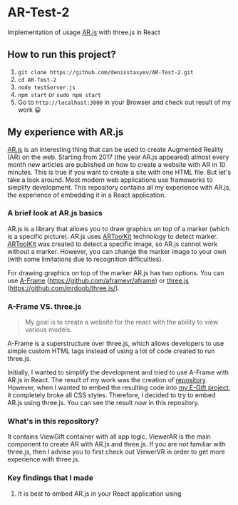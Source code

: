 # AR-Test-2

Implementation of usage [AR.js](https://github.com/jeromeetienne/AR.js) with three.js in React

## How to run this project?

1. ```git clone https://github.com/denisstasyev/AR-Test-2.git```
2. ```cd AR-Test-2```
3. ```node testServer.js```
3. ```npm start``` or ```sudo npm start```
4. Go to ```http://localhost:3000``` in your Browser and check out result of my work 😀

## My experience with AR.js

[AR.js](https://github.com/jeromeetienne/AR.js) is an interesting thing that can be used to create Augmented Reality (AR) on the web. Starting from 2017 (the year AR.js appeared) almost every month new articles are published on how to create a website with AR in 10 minutes. This is true if you want to create a site with one HTML file. But let's take a look around. Most modern web applications use frameworks to simplify development. This repository contains all my experience with AR.js, the experience of embedding it in a React application.

### A brief look at AR.js basics

AR.js is a library that allows you to draw graphics on top of a marker (which is a specific picture). AR.js uses [ARToolKit](https://github.com/artoolkit/jsartoolkit5) technology to detect marker. [ARToolKit](https://github.com/artoolkit/jsartoolkit5) was created to detect a specific image, so AR.js cannot work without a marker. However, you can change the marker image to your own (with some limitations due to recognition difficulties).

For drawing graphics on top of the marker AR.js has two options. You can use [A-Frame](https://aframe.io/) (https://github.com/aframevr/aframe) or [three.js](https://threejs.org/) (https://github.com/mrdoob/three.js/).

### A-Frame VS. three.js

> My goal is to create a website for the react with the ability to view various models.

A-Frame is a superstructure over three.js, which allows developers to use simple custom HTML tags instead of using a lot of code created to run three.js.

Initially, I wanted to simplify the development and tried to use A-Frame with AR.js in React. The result of my work was the creation of [repository](https://github.com/denisstasyev/AR-Test). However, when I wanted to embed the resulting code into [my E-Gift project](https://github.com/denisstasyev/E-Gifts), it completely broke all CSS styles. Therefore, I decided to try to embed AR.js using three.js. You can see the result now in this repository.

### What's in this repository?

It contains ViewGift container with all app logic. ViewerAR is the main component to create AR with AR.js and three.js. If you are not familiar with three.js, then I advise you to first check out ViewerVR in order to get more experience with three.js.

### Key findings that I made

1. It is best to embed AR.js in your React application using <script> tag in public/index.html. Also AR.js requires global three.js, so you cannot use it separately as a package from NPM. AR.js itself is also very poorly adapted for NPM? so I do not recommend you use it from [NPM](https://www.npmjs.com/package/ar.js).
2. AR.js does not support ```embedded``` property of A-Frame now (AR.js 2.0.8). It only supports full screen operation (but you can draw your user interface (UI) on top of the camera 😀).
3. The only way to avoid scrolling the camera is to use CSS property ```overflow: hidden;``` for ```body```.
4. AR.js has no opportunity to turn off camera from code now. The only way to do this is to use ```window.location.reload();``` from JavaScript. That's why you cannot use special URL for AR with React Router.
  
5. three.js: it is quite hard to add custom loader any 3D models format. I use GLTF format in this project. It loads simple GLTF file, but then some textures are loaded separately. That's why you cannot add this simple file into your frontend app: you need some backend to share static models. I use Express for Node JS here. There is GLB format, which is archive of GLTF, but three.js has no loader for them now.

### My results

AR.js is a very cool thing I mean, but using it in a complex project can cause a number of problems. I hope I helped you save thousands of hours trying to figure out answers to basic questions about AR.js with this repository 😀

## Create React App

This project was bootstrapped with [Create React App](https://github.com/facebook/create-react-app).

## Available Scripts

In the project directory, you can run:

### `npm start`

Runs the app in the development mode.<br />
Open [http://localhost:3000](http://localhost:3000) to view it in the browser.

The page will reload if you make edits.<br />
You will also see any lint errors in the console.

### `npm test`

Launches the test runner in the interactive watch mode.<br />
See the section about [running tests](https://facebook.github.io/create-react-app/docs/running-tests) for more information.

### `npm run build`

Builds the app for production to the `build` folder.<br />
It correctly bundles React in production mode and optimizes the build for the best performance.

The build is minified and the filenames include the hashes.<br />
Your app is ready to be deployed!

See the section about [deployment](https://facebook.github.io/create-react-app/docs/deployment) for more information.

### `npm run eject`

**Note: this is a one-way operation. Once you `eject`, you can’t go back!**

If you aren’t satisfied with the build tool and configuration choices, you can `eject` at any time. This command will remove the single build dependency from your project.

Instead, it will copy all the configuration files and the transitive dependencies (Webpack, Babel, ESLint, etc) right into your project so you have full control over them. All of the commands except `eject` will still work, but they will point to the copied scripts so you can tweak them. At this point you’re on your own.

You don’t have to ever use `eject`. The curated feature set is suitable for small and middle deployments, and you shouldn’t feel obligated to use this feature. However we understand that this tool wouldn’t be useful if you couldn’t customize it when you are ready for it.

## Learn More

You can learn more in the [Create React App documentation](https://facebook.github.io/create-react-app/docs/getting-started).

To learn React, check out the [React documentation](https://reactjs.org/).
